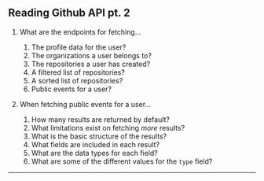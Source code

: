 ## Reading Github API pt. 2

1. What are the endpoints for fetching...
    1. The profile data for the user?
    2. The organizations a user belongs to?
    3. The repositories a user has created?
    4. A filtered list of repositories?
    5. A sorted list of repositories?
    6. Public events for a user?

2. When fetching public events for a user...
    1. How many results are returned by default?
    2. What limitations exist on fetching _more_ results?
    3. What is the basic structure of the results?
    4. What fields are included in each result?
    5. What are the data types for each field?
    6. What are some of the different values for the `type` field?

----

